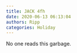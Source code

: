 ```yaml
---
title: JACK 4fh
date: 2020-06-13 06:13:04
authors: Ripp
categories: Holiday
---
```


 No one reads this garbage.